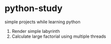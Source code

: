 # python-study
simple projects while learning python
1) Render simple labyrinth
2) Calculate large factorial using multiple threads